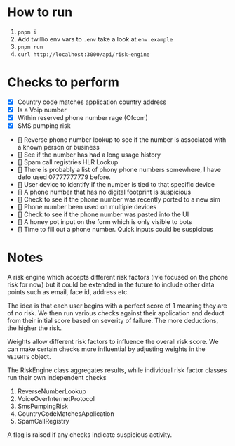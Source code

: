 # How to run

1. `pnpm i`
2. Add twillio env vars to `.env` take a look at `env.example`
3. `pnpm run`
4. `curl http://localhost:3000/api/risk-engine`

# Checks to perform

- [x] Country code matches application country address
- [x] Is a Voip number
- [x] Within reserved phone number rage (Ofcom)
- [x] SMS pumping risk
- [] Reverse phone number lookup to see if the number is associated with a known person or business
- [] See if the number has had a long usage history
- [] Spam call registries HLR Lookup
- [] There is probably a list of phony phone numbers somewhere, I have defo used 07777777779 before.
- [] User device to identify if the number is tied to that specific device
- [] A phone number that has no digital footprint is suspicious
- [] Check to see if the phone number was recently ported to a new sim
- [] Phone number been used on multiple devices
- [] Check to see if the phone number was pasted into the UI
- [] A honey pot input on the form which is only visible to bots
- [] Time to fill out a phone number. Quick inputs could be suspicious

# Notes

A risk engine which accepts different risk factors (iv’e focused on the phone risk for now) but it could be extended in the future to include other data points such as email, face id, address etc.

The idea is that each user begins with a perfect score of 1 meaning they are of no risk. We then run various checks against their application and deduct from their initial score based on severity of failure. The more deductions, the higher the risk.

Weights allow different risk factors to influence the overall risk score. We can make certain checks more influential by adjusting weights in the `WEIGHTS` object.

The RiskEngine class aggregates results, while individual risk factor classes run their own independent checks

1. ReverseNumberLookup
2. VoiceOverInternetProtocol
3. SmsPumpingRisk
4. CountryCodeMatchesApplication
5. SpamCallRegistry

A flag is raised if any checks indicate suspicious activity.

